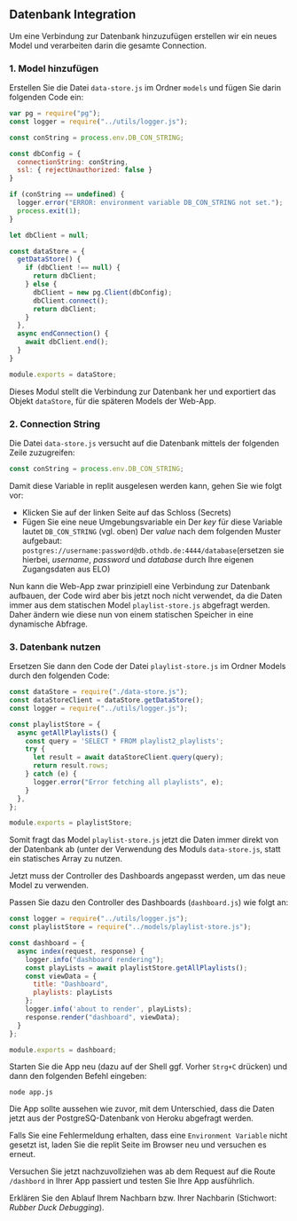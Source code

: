 ## Datenbank Integration

Um eine Verbindung zur Datenbank hinzuzufügen erstellen wir ein neues Model und verarbeiten darin die gesamte Connection.

### 1. Model hinzufügen
Erstellen Sie die Datei `data-store.js` im Ordner `models` und fügen Sie darin folgenden Code ein:

~~~ js
var pg = require("pg"); 
const logger = require("../utils/logger.js"); 

const conString = process.env.DB_CON_STRING; 

const dbConfig = { 
  connectionString: conString, 
  ssl: { rejectUnauthorized: false } 
} 

if (conString == undefined) { 
  logger.error("ERROR: environment variable DB_CON_STRING not set."); 
  process.exit(1); 
} 

let dbClient = null; 

const dataStore = { 
  getDataStore() { 
    if (dbClient !== null) { 
      return dbClient; 
    } else { 
      dbClient = new pg.Client(dbConfig); 
      dbClient.connect(); 
      return dbClient; 
    } 
  }, 
  async endConnection() { 
    await dbClient.end(); 
  } 
} 

module.exports = dataStore; 
~~~

Dieses Modul stellt die Verbindung zur Datenbank her und exportiert das Objekt `dataStore`, für die späteren Models der Web-App.

### 2. Connection String

Die Datei `data-store.js` versucht auf die Datenbank mittels der folgenden Zeile zuzugreifen:

```js
const conString = process.env.DB_CON_STRING; 
```

Damit diese Variable in replit ausgelesen werden kann, gehen Sie wie folgt vor:

* Klicken Sie auf der linken Seite auf das Schloss (Secrets)
* Fügen Sie eine neue Umgebungsvariable ein
Der *key* für diese Variable lautet `DB_CON_STRING` (vgl. oben)
Der *value* nach dem folgenden Muster aufgebaut: `postgres://username:password@db.othdb.de:4444/database`(ersetzen sie hierbei, *username*, *password* und *database* durch Ihre eigenen Zugangsdaten aus ELO)

Nun kann die Web-App zwar prinzipiell eine Verbindung zur Datenbank aufbauen, der Code wird aber bis jetzt noch nicht verwendet, da die Daten immer aus dem statischen Model `playlist-store.js` abgefragt werden. Daher ändern wie diese nun von einem statischen Speicher in eine dynamische Abfrage.

### 3. Datenbank nutzen

Ersetzen Sie dann den Code der Datei `playlist-store.js` im Ordner Models durch den folgenden Code: 
~~~ js
const dataStore = require("./data-store.js"); 
const dataStoreClient = dataStore.getDataStore(); 
const logger = require("../utils/logger.js"); 

const playlistStore = { 
  async getAllPlaylists() { 
    const query = 'SELECT * FROM playlist2_playlists'; 
    try { 
      let result = await dataStoreClient.query(query); 
      return result.rows; 
    } catch (e) { 
      logger.error("Error fetching all playlists", e); 
    } 
  }, 
}; 

module.exports = playlistStore; 
~~~
Somit fragt das Model `playlist-store.js` jetzt die Daten immer direkt von der Datenbank ab (unter der Verwendung des Moduls `data-store.js`, statt ein statisches Array zu nutzen.

Jetzt muss der Controller des Dashboards angepasst werden, um das neue Model zu verwenden.

Passen Sie dazu den Controller des Dashboards (`dashboard.js`) wie folgt an: 

~~~ js
const logger = require("../utils/logger.js"); 
const playlistStore = require("../models/playlist-store.js"); 

const dashboard = { 
  async index(request, response) { 
    logger.info("dashboard rendering"); 
    const playLists = await playlistStore.getAllPlaylists(); 
    const viewData = { 
      title: "Dashboard", 
      playlists: playLists 
    }; 
    logger.info('about to render', playLists); 
    response.render("dashboard", viewData); 
  } 
}; 

module.exports = dashboard; 
~~~

Starten Sie die App neu (dazu auf der Shell ggf. Vorher `Strg+C` drücken) und dann den folgenden Befehl eingeben:

```shell
node app.js
```

Die App sollte aussehen wie zuvor, mit dem Unterschied, dass die Daten jetzt aus der PostgreSQ-Datenbank von Heroku abgefragt werden.

Falls Sie eine Fehlermeldung erhalten, dass eine `Environment Variable` nicht gesetzt ist, laden Sie die replit Seite im Browser neu und versuchen es erneut.

Versuchen Sie jetzt nachzuvollziehen was ab dem Request auf die Route `/dashbord` in Ihrer App passiert und testen Sie Ihre App ausführlich. 

Erklären Sie den Ablauf Ihrem Nachbarn bzw. Ihrer Nachbarin (Stichwort: *Rubber Duck Debugging*).